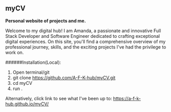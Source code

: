 ## myCV

**Personal website of projects and me.**

Welcome to my digital hub! I am Amanda, a passionate and innovative Full Stack Developer and Software Engineer dedicated to crafting exceptional digital experiences. On this site, you'll find a comprehensive overview of my professional journey, skills, and the exciting projects I've had the privilege to work on.

######Installation(Local):
1. Open terminal/git
2. git clone https://github.com/A-F-K-hub/myCV.git
3. cd myCV
4. run .

Alternatively, click link to see what I've been up to: https://a-f-k-hub.github.io/myCV/
